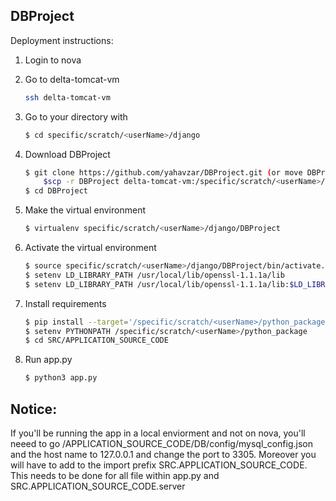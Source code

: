## DBProject


Deployment instructions:

1) Login to nova

2)  Go to delta-tomcat-vm
    ```sh 
    ssh delta-tomcat-vm
    ```

3) Go to your directory with 
    ```sh 
   $ cd specific/scratch/<userName>/django 
    ```
4) Download DBProject
    ```sh 
   $ git clone https://github.com/yahavzar/DBProject.git (or move DBProject from nova with
        $scp -r DBProject delta-tomcat-vm:/specific/scratch/<userName>/django/) 
    $ cd DBProject
    ```    
5) Make the virtual environment
    ```sh 
   $ virtualenv specific/scratch/<userName>/django/DBProject
    ```    
6) Activate the virtual environment
    ```sh 
   $ source specific/scratch/<userName>/django/DBProject/bin/activate.csh
   $ setenv LD_LIBRARY_PATH /usr/local/lib/openssl-1.1.1a/lib
   $ setenv LD_LIBRARY_PATH /usr/local/lib/openssl-1.1.1a/lib:$LD_LIBRARY_PATH
    ```    
7) Install requirements
    ```sh 
    $ pip install --target='/specific/scratch/<userName>/python_package' -r requirements.txt
    $ setenv PYTHONPATH /specific/scratch/<userName>/python_package
    $ cd SRC/APPLICATION_SOURCE_CODE
    ```    
8) Run app.py
    ```sh 
    $ python3 app.py
    ```    
## Notice:  
If you'll be running the app in a local enviorment and not on nova, you'll neeed to go /APPLICATION_SOURCE_CODE/DB/config/mysql_config.json and the host name to 127.0.0.1 and change the port to 3305. Moreover you will have to add to the import prefix 
SRC.APPLICATION_SOURCE_CODE.
This needs to be done for all file within app.py and SRC.APPLICATION_SOURCE_CODE.server
